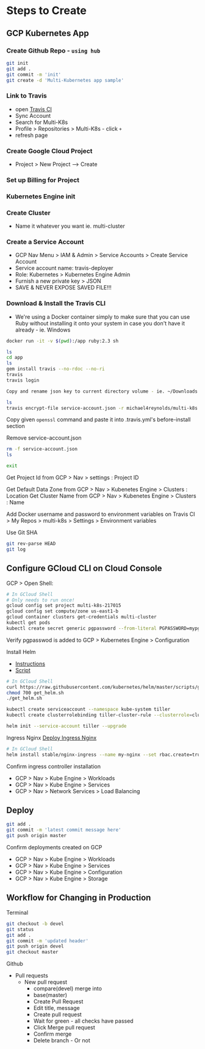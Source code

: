 # Steps to Create

## GCP Kubernetes App

### Create Github Repo - `using hub`

```bash
git init
git add .
git commit -m 'init'
git create -d 'Multi-Kubernetes app sample'
```

### Link to Travis

- open [Travis CI](https://travis-ci.org)
- Sync Account
- Search for Multi-K8s
- Profile > Repositories > Multi-K8s - click `+`
- refresh page

### Create Google Cloud Project

- Project > New Project --> Create

### Set up Billing for Project

### Kubernetes Engine init

### Create Cluster

- Name it whatever you want ie. multi-cluster

### Create a Service Account

- GCP Nav Menu > IAM & Admin > Service Accounts > Create Service Account
- Service account name: travis-deployer
- Role: Kubernetes > Kubernetes Engine Admin
- Furnish a new private key > JSON
- SAVE & NEVER EXPOSE SAVED FILE!!!

### Download & Install the Travis CLI

- We're using a Docker container simply to make sure that you can use Ruby without installing it onto your system in case you don't have it already - ie. Windows

```bash
docker run -it -v $(pwd):/app ruby:2.3 sh

ls
cd app
ls
gem install travis --no-rdoc --no-ri
travis
travis login

Copy and rename json key to current directory volume - ie. ~/Downloads to multi-k8s/service-account.json
```

```bash
ls
travis encrypt-file service-account.json -r michael4reynolds/multi-k8s
```

Copy given `openssl` command and paste it into .travis.yml's before-install section

Remove service-account.json

```bash
rm -f service-account.json
ls

exit
```

Get Project Id from GCP > Nav > settings : Project ID

Get Default Data Zone from GCP > Nav > Kubenetes Engine > Clusters : Location
Get Cluster Name from GCP > Nav > Kubenetes Engine > Clusters : Name

Add Docker username and password to environment variables on Travis CI > My Repos > multi-k8s > Settings > Environment variables

Use Git SHA

```bash
git rev-parse HEAD
git log
```

## Configure GCloud CLI on Cloud Console

GCP > Open Shell:

```bash
# In GCloud Shell
# Only needs to run once!
gcloud config set project multi-k8s-217015
gcloud config set compute/zone us-east1-b
gcloud container clusters get-credentials multi-cluster
kubectl get pods
kubectl create secret generic pgpassword --from-literal PGPASSWORD=mypgpassword123
```

Verify pgpasswod is added to GCP > Kubernetes Engine > Configuration

Install Helm

- [Instructions](https://docs.helm.sh/using_helm/#installing-helm)
- [Script](https://docs.helm.sh/using_helm/#from-script)

```bash
# In GCloud Shell
curl https://raw.githubusercontent.com/kubernetes/helm/master/scripts/get > get_helm.sh
chmod 700 get_helm.sh
./get_helm.sh

kubectl create serviceaccount --namespace kube-system tiller
kubectl create clusterrolebinding tiller-cluster-rule --clusterrole=cluster-admin --serviceaccount=kube-system:tiller

helm init --service-account tiller --upgrade
```

Ingress Nginx
[Deploy Ingress Nginx](https://kubernetes.github.io/ingress-nginx/deploy/)

```bash
# In GCloud Shell
helm install stable/nginx-ingress --name my-nginx --set rbac.create=true
```

Confirm ingress controller installation

- GCP > Nav > Kube Engine > Workloads
- GCP > Nav > Kube Engine > Services
- GCP > Nav > Network Services > Load Balancing

## Deploy

```bash
git add .
git commit -m 'latest commit message here'
git push origin master
```

Confirm deployments created on GCP

- GCP > Nav > Kube Engine > Workloads
- GCP > Nav > Kube Engine > Services
- GCP > Nav > Kube Engine > Configuration
- GCP > Nav > Kube Engine > Storage

## Workflow for Changing in Production

Terminal

```bash
git checkout -b devel
git status
git add .
git commit -m 'updated header'
git push origin devel
git checkout master
```

Github

- Pull requests
  - New pull request
    - compare(devel) merge into
    - base(master)
    - Create Pull Request
    - Edit title, message
    - Create pull request
    - Wait for green - all checks have passed
    - Click Merge pull request
    - Confirm merge
    - Delete branch - Or not
